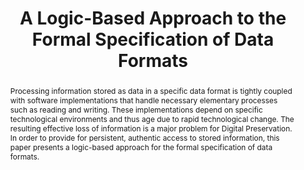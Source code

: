 ---
abstract: Processing information stored as data in a specific data format is tightly
  coupled with software implementations that handle necessary elementary processes
  such as reading and writing. These implementations depend on specific technological
  environments and thus age due to rapid technological change. The resulting effective
  loss of information is a major problem for Digital Preservation. In order to provide
  for persistent, authentic access to stored information, this paper presents a logic-based
  approach for the formal specification of data formats.
creators:
- Hartle, Michael
- Mühlhäuser, Max
- Schumann, Daniel
- Botchak, Arsene
date: null
document_url: https://services.phaidra.univie.ac.at/api/object/o:294183/download
grand_parent: iPRES
institutions: []
keywords:
- london
landing_page_url: https://phaidra.univie.ac.at/o:294183
language: eng
layout: publication
license: CC BY-SA 3.0 AT
notes_url: null
parent: iPRES 2008
publication_type: paper
size: 79292
slides_url: null
source_name: iPRES
title: A Logic-Based Approach to the Formal Specification of Data Formats
year: 2008
---